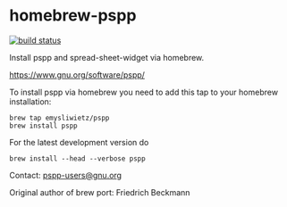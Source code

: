homebrew-pspp
=============

[![build status](https://github.com/fredowski/homebrew-pspp/workflows/homebrew/badge.svg)](https://github.com/fredowski/homebrew-pspp/actions)

Install pspp and spread-sheet-widget via homebrew.

https://www.gnu.org/software/pspp/

To install pspp via homebrew  you need to add this tap to your
homebrew installation:

```
brew tap emysliwietz/pspp
brew install pspp
```

For the latest development version do

```
brew install --head --verbose pspp
```

Contact: pspp-users@gnu.org

Original author of brew port: Friedrich Beckmann


